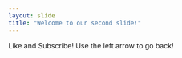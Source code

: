 ```yaml
---
layout: slide
title: "Welcome to our second slide!"
---
```

Like and Subscribe!
Use the left arrow to go back!
